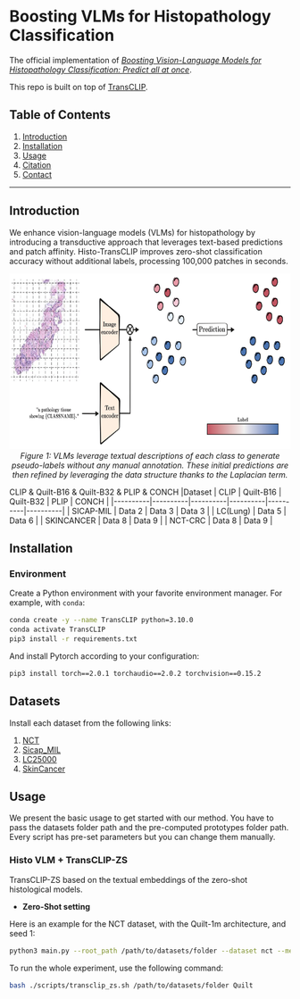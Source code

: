 # Boosting VLMs for Histopathology Classification
The official implementation of [*Boosting Vision-Language Models for Histopathology Classification: Predict all at once*]().


This repo is built on top of [TransCLIP](https://github.com/MaxZanella/transduction-for-vlms).


## Table of Contents

1. [Introduction](#introduction) 
2. [Installation](#installation) 
3. [Usage](#usage)
4. [Citation](#citation)
5. [Contact](#contact) 


---

## Introduction

We enhance vision-language models (VLMs) for histopathology by introducing a transductive approach that leverages text-based predictions and patch affinity. Histo-TransCLIP improves zero-shot classification accuracy without additional labels, processing 100,000 patches in seconds.

<p align="center">
  <img src="drawing.png" alt="Histo-TransCLIP in action" width="700" height="315">
  <br>
  <em>Figure 1: VLMs leverage textual descriptions of each class to generate pseudo-labels without any manual annotation. These initial predictions are then refined by leveraging the data structure thanks to the Laplacian term.</em>
</p>

CLIP & Quilt-B16 & Quilt-B32 & PLIP & CONCH
|Dataset | CLIP | Quilt-B16 | Quilt-B32 |  PLIP | CONCH |
|----------|----------|----------|----------|----------|----------|
| SICAP-MIL   | Data 2   | Data 3   |  Data 3  |
| LC(Lung)   | Data 5   | Data 6   |
| SKINCANCER   | Data 8   | Data 9   |
| NCT-CRC   | Data 8   | Data 9   |


## Installation

### Environment
Create a Python environment with your favorite environment manager. For example, with `conda`: 
```bash
conda create -y --name TransCLIP python=3.10.0
conda activate TransCLIP
pip3 install -r requirements.txt
```
And install Pytorch according to your configuration:
```bash
pip3 install torch==2.0.1 torchaudio==2.0.2 torchvision==0.15.2
```
## Datasets

Install each dataset from the following links:
1. [NCT](https://paperswithcode.com/dataset/nct-crc-he-100k)
2. [Sicap_MIL](https://github.com/jusiro/mil_histology)
3. [LC25000](https://github.com/tampapath/lung_colon_image_set)
4. [SkinCancer]()


## Usage
We present the basic usage to get started with our method. You have to pass the datasets folder path and the pre-computed prototypes folder path. Every script has pre-set parameters but you can change them manually.

### Histo VLM + TransCLIP-ZS
TransCLIP-ZS based on the textual embeddings of the zero-shot histological models.

- **Zero-Shot setting**

Here is an example for the NCT dataset, with the Quilt-1m architecture, and seed 1:
```bash
python3 main.py --root_path /path/to/datasets/folder --dataset nct --method TransCLIP  --seed 1 --model Quilt
```

To run the whole experiment, use the following command:
```bash
bash ./scripts/transclip_zs.sh /path/to/datasets/folder Quilt
```



